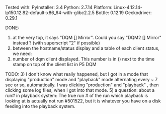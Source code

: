 
Tested with:
PyInstaller: 3.4
Python: 2.7.14
Platform: Linux-4.12.14-lp150.12.82-default-x86_64-with-glibc2.2.5
Bottle: 0.12.19
Geckodriver: 0.29.1

DONE:
1) at the very top, it says "DQM [] Mirror". Could you say "DQM2 [] Mirror" instead ? (with superscript "2" if possible)
2) between the hostname/status display and a table of each client status, we need:
6) number of dqm client displayed. This number is in () next to the time stamp on top of the client list in P5 DQM

TODO:
3) I don't know what really happened, but I got in a mode that displaying "production" mode and "playback" mode alternating every ~ 7 sec or so, automatically.  I was clicking "production" and "playback" , then clicking some log files, when I got into that mode. 
5) a question: about a run# in playback system: The true run # of the run which playback is looking at is actually not run #501522, but it is whatever you have on a disk feeding into the playback system.

